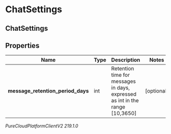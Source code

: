 # ChatSettings

## ChatSettings

## Properties

|Name | Type | Description | Notes|
|------------ | ------------- | ------------- | -------------|
| **message_retention_period_days** | int | Retention time for messages in days, expressed as int in the range [10,3650] | [optional] |



_PureCloudPlatformClientV2 219.1.0_
